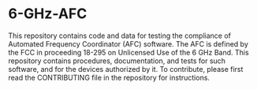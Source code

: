# 6-GHz-AFC
This repository contains code and data for testing the compliance of Automated Frequency Coordinator (AFC) software. The AFC is defined by the FCC in proceeding 18-295 on Unlicensed Use of the 6 GHz Band.  This repository contains procedures, documentation, and tests for such software, and for the devices authorized by it.  To contribute, please first read the CONTRIBUTING file in the repository for instructions.
